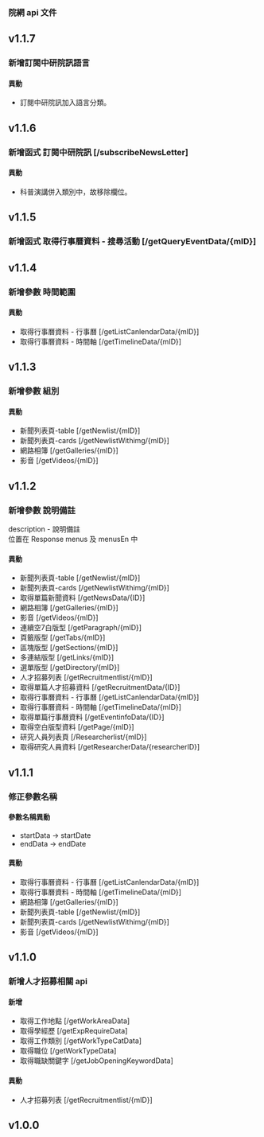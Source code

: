 ### 院網 api 文件
## v1.1.7
### 新增訂閱中研院訊語言
#### 異動
+ 訂閱中研院訊加入語言分類。

## v1.1.6
### 新增函式 訂閱中研院訊 [/subscribeNewsLetter]
#### 異動
+ 科普演講併入類別中，故移除欄位。

## v1.1.5
### 新增函式 取得行事曆資料 - 搜尋活動 [/getQueryEventData/{mID}]

## v1.1.4
### 新增參數 時間範圍
#### 異動
+ 取得行事曆資料 - 行事曆 [/getListCanlendarData/{mID}]
+ 取得行事曆資料 - 時間軸 [/getTimelineData/{mID}]

## v1.1.3
### 新增參數 組別
#### 異動
+ 新聞列表頁-table [/getNewlist/{mID}]
+ 新聞列表頁-cards [/getNewlistWithimg/{mID}]
+ 網路相簿 [/getGalleries/{mID}]
+ 影音 [/getVideos/{mID}]

## v1.1.2
### 新增參數 說明備註
description - 說明備註  
位置在 Response menus 及 menusEn 中
#### 異動
+ 新聞列表頁-table [/getNewlist/{mID}]
+ 新聞列表頁-cards [/getNewlistWithimg/{mID}]
+ 取得單篇新聞資料 [/getNewsData/{ID}]
+ 網路相簿 [/getGalleries/{mID}]
+ 影音 [/getVideos/{mID}]
+ 連續空7白版型 [/getParagraph/{mID}]
+ 頁籤版型 [/getTabs/{mID}]
+ 區塊版型 [/getSections/{mID}]
+ 多連結版型 [/getLinks/{mID}]
+ 選單版型 [/getDirectory/{mID}]
+ 人才招募列表 [/getRecruitmentlist/{mID}]
+ 取得單篇人才招募資料 [/getRecruitmentData/{ID}]
+ 取得行事曆資料 - 行事曆 [/getListCanlendarData/{mID}]
+ 取得行事曆資料 - 時間軸 [/getTimelineData/{mID}]
+ 取得單篇行事曆資料 [/getEventinfoData/{ID}]
+ 取得空白版型資料 [/getPage/{mID}]
+ 研究人員列表頁 [/Researcherlist/{mID}]
+ 取得研究人員資料 [/getResearcherData/{researcherID}]

## v1.1.1
### 修正參數名稱
#### 參數名稱異動
+ startData &rarr; startDate
+ endData &rarr; endDate
#### 異動
+ 取得行事曆資料 - 行事曆 [/getListCanlendarData/{mID}]
+ 取得行事曆資料 - 時間軸 [/getTimelineData/{mID}]
+ 網路相簿 [/getGalleries/{mID}]
+ 新聞列表頁-table [/getNewlist/{mID}]
+ 新聞列表頁-cards [/getNewlistWithimg/{mID}]
+ 影音 [/getVideos/{mID}]

## v1.1.0
### 新增人才招募相關 api  
#### 新增
+ 取得工作地點 [/getWorkAreaData]
+ 取得學經歷 [/getExpRequireData]
+ 取得工作類別 [/getWorkTypeCatData]
+ 取得職位 [/getWorkTypeData]
+ 取得職缺關鍵字 [/getJobOpeningKeywordData]  
#### 異動
+ 人才招募列表 [/getRecruitmentlist/{mID}]

## v1.0.0